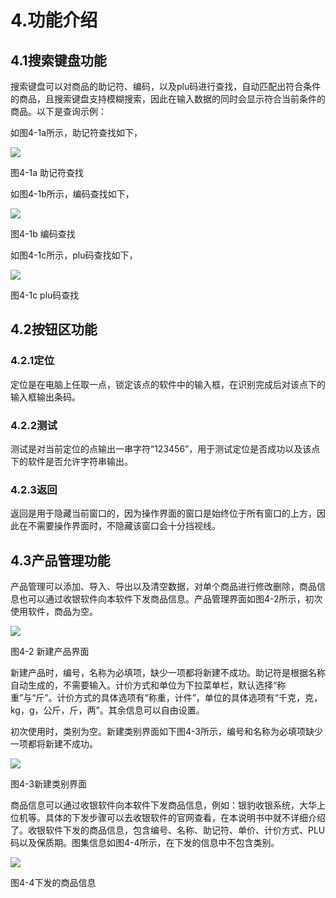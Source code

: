# 4.功能介绍

## 4.1搜索键盘功能

搜索键盘可以对商品的助记符、编码，以及plu码进行查找，自动匹配出符合条件的商品，且搜索键盘支持模糊搜索，因此在输入数据的同时会显示符合当前条件的商品。以下是查询示例：

如图4-1a所示，助记符查找如下，

![](README.assets/image-20211123110044166.png) 

图4-1a 助记符查找

如图4-1b所示，编码查找如下，

![](README.assets/image-20211123110104730.png) 

图4-1b 编码查找

如图4-1c所示，plu码查找如下，

![](README.assets/image-20211123110112424.png) 

图4-1c plu码查找

## 4.2按钮区功能

### 4.2.1定位

定位是在电脑上任取一点，锁定该点的软件中的输入框，在识别完成后对该点下的输入框输出条码。

### 4.2.2测试

测试是对当前定位的点输出一串字符“123456”，用于测试定位是否成功以及该点下的软件是否允许字符串输出。

### 4.2.3返回

返回是用于隐藏当前窗口的，因为操作界面的窗口是始终位于所有窗口的上方，因此在不需要操作界面时，不隐藏该窗口会十分挡视线。

## 4.3产品管理功能

产品管理可以添加、导入、导出以及清空数据，对单个商品进行修改删除，商品信息也可以通过收银软件向本软件下发商品信息。产品管理界面如图4-2所示，初次使用软件，商品为空。

![](README.assets/image-20211123110116921.png) 

图4-2 新建产品界面

新建产品时，编号，名称为必填项，缺少一项都将新建不成功。助记符是根据名称自动生成的，不需要输入。计价方式和单位为下拉菜单栏，默认选择“称重”与“斤”。计价方式的具体选项有“称重，计件”，单位的具体选项有“千克，克，kg，g，公斤，斤，两”。其余信息可以自由设置。

初次使用时，类别为空。新建类别界面如下图4-3所示，编号和名称为必填项缺少一项都将新建不成功。

 

![](README.assets/image-20211123110120080.png)

图4-3新建类别界面

商品信息可以通过收银软件向本软件下发商品信息，例如：银豹收银系统，大华上位机等。具体的下发步骤可以去收银软件的官网查看，在本说明书中就不详细介绍了。收银软件下发的商品信息，包含编号、名称、助记符、单价、计价方式、PLU码以及保质期。图集信息如图4-4所示，在下发的信息中不包含类别。

![](README.assets/image-20211123110122975.png) 

图4-4下发的商品信息
